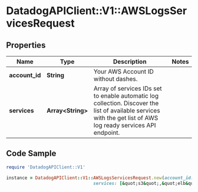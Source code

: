 # DatadogAPIClient::V1::AWSLogsServicesRequest

## Properties

Name | Type | Description | Notes
------------ | ------------- | ------------- | -------------
**account_id** | **String** | Your AWS Account ID without dashes. | 
**services** | **Array&lt;String&gt;** | Array of services IDs set to enable automatic log collection. Discover the list of available services with the get list of AWS log ready services API endpoint. | 

## Code Sample

```ruby
require 'DatadogAPIClient::V1'

instance = DatadogAPIClient::V1::AWSLogsServicesRequest.new(account_id: 1234567,
                                 services: [&quot;s3&quot;,&quot;elb&quot;,&quot;elbv2&quot;,&quot;cloudfront&quot;,&quot;redshift&quot;,&quot;lambda&quot;])
```


